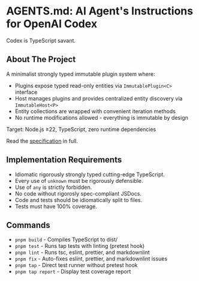 # AGENTS.md: AI Agent's Instructions for OpenAI Codex

Codex is TypeScript savant.

## About The Project

A minimalist strongly typed immutable plugin system where:

- Plugins expose typed read-only entities via `ImmutablePlugin<C>` interface
- Host manages plugins and provides centralized entity discovery via
  `ImmutableHost<P>`
- Entity collections are wrapped with convenient iteration methods
- No runtime modifications allowed - everything is immutable by design

Target: Node.js ≥22, TypeScript, zero runtime dependencies

Read the [specification](docs/spec.md) in full.

## Implementation Requirements

- Idiomatic rigorously strongly typed cutting-edge TypeScript.
- Every use of `unknown` must be rigorously defensible.
- Use of `any` is strictly forbidden.
- No code without rigorosly spec-compliant JSDocs.
- Code and tests should be idiomatically split to files.
- Tests must have 100% coverage.

## Commands

- `pnpm build` - Compiles TypeScript to dist/
- `pnpm test` - Runs tap tests with linting (pretest hook)
- `pnpm lint` - Runs tsc, eslint, prettier, and markdownlint
- `pnpm fix` - Auto-fixes eslint, prettier, and markdownlint issues
- `pnpm tap` - Direct test runner without pretest hook
- `pnpm tap report` - Display test coverage report
